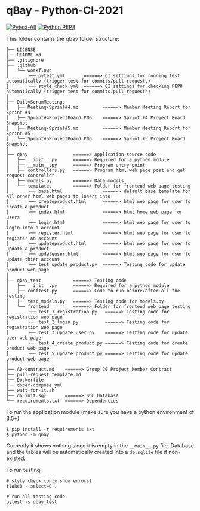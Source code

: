 # qBay - Python-CI-2021

[![Pytest-All](https://github.com/CISC-CMPE-327/Python-CI-2021/actions/workflows/pytest.yml/badge.svg)](https://github.com/KarlDorogy/Cisc-327-Course-Project-Group-20/actions/workflows/pytest.yml)
[![Python PEP8](https://github.com/CISC-CMPE-327/Python-CI-2021/actions/workflows/style_check.yml/badge.svg)](https://github.com/KarlDorogy/Cisc-327-Course-Project-Group-20/actions/workflows/style_check.yml)

This folder contains the qbay folder structure:

```
├── LICENSE
├── README.md
├── .gitignore
├── .github
│   └── workflows
│       ├── pytest.yml       ======> CI settings for running test automatically (trigger test for commits/pull-requests)
│       └── style_check.yml  ======> CI settings for checking PEP8 automatically (trigger test for commits/pull-requests)
│ 
├── DailyScrumMeetings
│   ├── Meeting-Sprint#4.md         ======> Member Meeting Report for Sprint #4
│   ├── Sprint#4ProjectBoard.PNG    ======> Sprint #4 Project Board Snapshot
│   ├── Meeting-Sprint#5.md         ======> Member Meeting Report for Sprint #5
│   └── Sprint#5ProjectBoard.PNG    ======> Sprint #5 Project Board Snapshot
│ 
├── qbay                 ======> Application source code
│   ├── __init__.py      ======> Required for a python module
│   ├── __main__.py      ======> Program entry point
│   ├── controllers.py   ======> Program html web page post and get request controller
│   ├── models.py        ======> Data models
│   └── templates        ======> Folder for frontend web page testing
│       ├── base.html               ======> default base template for all other html web pages to insert into
│       ├── createproduct.html      ======> html web page for user to create a product
│       ├── index.html              ======> html home web page for users
│       ├── login.html              ======> html web page for user to login into a account
│       ├── register.html           ======> html web page for user to register an account 
│       ├── updateproduct.html      ======> html web page for user to update a product
│       ├── updateuser.html         ======> html web page for user to update thier account
│       └── test_update_product.py  ======> Testing code for update product web page
│
├── qbay_test            ======> Testing code
│   ├── __init__.py      ======> Required for a python module
│   ├── conftest.py      ======> Code to run before/after all the testing
│   |── test_models.py   ======> Testing code for models.py
│   └── frontend         ======> Folder for frontend web page testing
│       ├── test_1_registration.py   ======> Testing code for registration web page
│       ├── test_2_login.py          ======> Testing code for registration web page
│       ├── test_3_update_user.py    ======> Testing code for update user web page
│       ├── test_4_create_product.py ======> Testing code for create product web page
│       └── test_5_update_product.py ======> Testing code for update product web page
│
├── A0-contract.md    ======> Group 20 Project Member Contract
├── pull-request_template.md 
├── Dockerfile       
├── docer-compose.yml
├── wait-for-it.sh
├── db_init.sql       ======> SQL Database
└── requirements.txt  ======> Dependencies
```

To run the application module (make sure you have a python environment of 3.5+)

```
$ pip install -r requirements.txt
$ python -m qbay
```

Currently it shows nothing since it is empty in the `__main__.py` file.
Database and the tables will be automatically created into a `db.sqlite` file if non-existed.

To run testing:

```
# style check (only show errors)
flake8 --select=E .  

# run all testing code 
pytest -s qbay_test

```